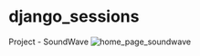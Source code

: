 # django_sessions
Project - SoundWave
![home_page_soundwave](https://user-images.githubusercontent.com/52980748/64944310-b463bd80-d88b-11e9-8766-4dc75581fee0.jpg)
